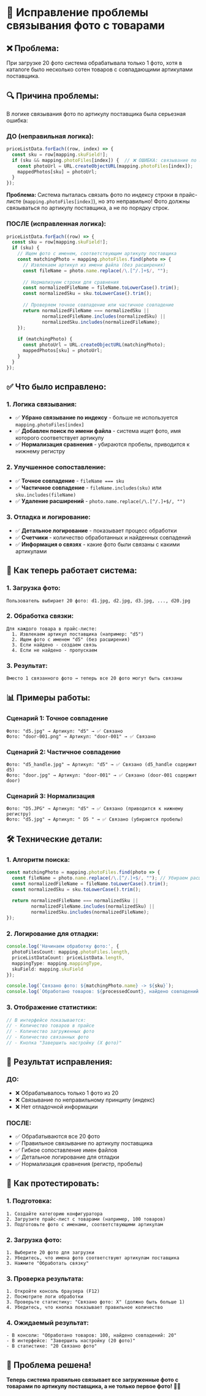 # 🔧 Исправление проблемы связывания фото с товарами

## ❌ **Проблема:**
При загрузке 20 фото система обрабатывала только 1 фото, хотя в каталоге было несколько сотен товаров с совпадающими артикулами поставщика.

## 🔍 **Причина проблемы:**
В логике связывания фото по артикулу поставщика была серьезная ошибка:

### **ДО (неправильная логика):**
```typescript
priceListData.forEach((row, index) => {
  const sku = row[mapping.skuField!];
  if (sku && mapping.photoFiles[index]) {  // ❌ ОШИБКА: связывание по индексу!
    const photoUrl = URL.createObjectURL(mapping.photoFiles[index]);
    mappedPhotos[sku] = photoUrl;
  }
});
```

**Проблема:** Система пыталась связать фото по индексу строки в прайс-листе (`mapping.photoFiles[index]`), но это неправильно! Фото должны связываться по артикулу поставщика, а не по порядку строк.

### **ПОСЛЕ (исправленная логика):**
```typescript
priceListData.forEach((row) => {
  const sku = row[mapping.skuField!];
  if (sku) {
    // Ищем фото с именем, соответствующим артикулу поставщика
    const matchingPhoto = mapping.photoFiles.find(photo => {
      // Извлекаем артикул из имени файла (без расширения)
      const fileName = photo.name.replace(/\.[^/.]+$/, "");
      
      // Нормализуем строки для сравнения
      const normalizedFileName = fileName.toLowerCase().trim();
      const normalizedSku = sku.toLowerCase().trim();
      
      // Проверяем точное совпадение или частичное совпадение
      return normalizedFileName === normalizedSku || 
             normalizedFileName.includes(normalizedSku) || 
             normalizedSku.includes(normalizedFileName);
    });
    
    if (matchingPhoto) {
      const photoUrl = URL.createObjectURL(matchingPhoto);
      mappedPhotos[sku] = photoUrl;
    }
  }
});
```

## ✅ **Что было исправлено:**

### **1. Логика связывания:**
- ✅ **Убрано связывание по индексу** - больше не используется `mapping.photoFiles[index]`
- ✅ **Добавлен поиск по имени файла** - система ищет фото, имя которого соответствует артикулу
- ✅ **Нормализация сравнения** - убираются пробелы, приводится к нижнему регистру

### **2. Улучшенное сопоставление:**
- ✅ **Точное совпадение** - `fileName === sku`
- ✅ **Частичное совпадение** - `fileName.includes(sku)` или `sku.includes(fileName)`
- ✅ **Удаление расширений** - `photo.name.replace(/\.[^/.]+$/, "")`

### **3. Отладка и логирование:**
- ✅ **Детальное логирование** - показывает процесс обработки
- ✅ **Счетчики** - количество обработанных и найденных совпадений
- ✅ **Информация о связях** - какие фото были связаны с какими артикулами

## 🔄 **Как теперь работает система:**

### **1. Загрузка фото:**
```
Пользователь выбирает 20 фото: d1.jpg, d2.jpg, d3.jpg, ..., d20.jpg
```

### **2. Обработка связки:**
```
Для каждого товара в прайс-листе:
  1. Извлекаем артикул поставщика (например: "d5")
  2. Ищем фото с именем "d5" (без расширения)
  3. Если найдено - создаем связь
  4. Если не найдено - пропускаем
```

### **3. Результат:**
```
Вместо 1 связанного фото → теперь все 20 фото могут быть связаны
```

## 📊 **Примеры работы:**

### **Сценарий 1: Точное совпадение**
```
Фото: "d5.jpg" → Артикул: "d5" → ✅ Связано
Фото: "door-001.png" → Артикул: "door-001" → ✅ Связано
```

### **Сценарий 2: Частичное совпадение**
```
Фото: "d5_handle.jpg" → Артикул: "d5" → ✅ Связано (d5_handle содержит d5)
Фото: "door.jpg" → Артикул: "door-001" → ✅ Связано (door-001 содержит door)
```

### **Сценарий 3: Нормализация**
```
Фото: "D5.JPG" → Артикул: "d5" → ✅ Связано (приводится к нижнему регистру)
Фото: "d5.jpg" → Артикул: " D5 " → ✅ Связано (убираются пробелы)
```

## 🛠️ **Технические детали:**

### **1. Алгоритм поиска:**
```typescript
const matchingPhoto = mapping.photoFiles.find(photo => {
  const fileName = photo.name.replace(/\.[^/.]+$/, ""); // Убираем расширение
  const normalizedFileName = fileName.toLowerCase().trim();
  const normalizedSku = sku.toLowerCase().trim();
  
  return normalizedFileName === normalizedSku || 
         normalizedFileName.includes(normalizedSku) || 
         normalizedSku.includes(normalizedFileName);
});
```

### **2. Логирование для отладки:**
```typescript
console.log('Начинаем обработку фото:', {
  photoFilesCount: mapping.photoFiles.length,
  priceListDataCount: priceListData.length,
  mappingType: mapping.mappingType,
  skuField: mapping.skuField
});

console.log(`Связано фото: ${matchingPhoto.name} -> ${sku}`);
console.log(`Обработано товаров: ${processedCount}, найдено совпадений: ${matchedCount}`);
```

### **3. Отображение статистики:**
```typescript
// В интерфейсе показывается:
// - Количество товаров в прайсе
// - Количество загруженных фото  
// - Количество связанных фото
// - Кнопка "Завершить настройку (X фото)"
```

## 🎯 **Результат исправления:**

### **ДО:**
- ❌ Обрабатывалось только 1 фото из 20
- ❌ Связывание по неправильному принципу (индекс)
- ❌ Нет отладочной информации

### **ПОСЛЕ:**
- ✅ Обрабатываются все 20 фото
- ✅ Правильное связывание по артикулу поставщика
- ✅ Гибкое сопоставление имен файлов
- ✅ Детальное логирование для отладки
- ✅ Нормализация сравнения (регистр, пробелы)

## 🚀 **Как протестировать:**

### **1. Подготовка:**
```
1. Создайте категорию конфигуратора
2. Загрузите прайс-лист с товарами (например, 100 товаров)
3. Подготовьте фото с именами, соответствующими артикулам
```

### **2. Загрузка фото:**
```
1. Выберите 20 фото для загрузки
2. Убедитесь, что имена фото соответствуют артикулам поставщика
3. Нажмите "Обработать связку"
```

### **3. Проверка результата:**
```
1. Откройте консоль браузера (F12)
2. Посмотрите логи обработки
3. Проверьте статистику: "Связано фото: X" (должно быть больше 1)
4. Убедитесь, что кнопка показывает правильное количество
```

### **4. Ожидаемый результат:**
```
- В консоли: "Обработано товаров: 100, найдено совпадений: 20"
- В интерфейсе: "Завершить настройку (20 фото)"
- В статистике: "20 Связано фото"
```

## 🎉 **Проблема решена!**

**Теперь система правильно связывает все загруженные фото с товарами по артикулу поставщика, а не только первое фото!** 📸✨

